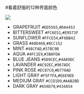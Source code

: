 #看着舒服的12种界面颜色

![](https://raw.github.com/zt1991616/blog/master/Image/14081101.jpg)

- GRAPEFRUIT `#ED5565`,`#DA4453`
- BITTERSWEET `#FC6E51`,`#E9573F`
- SUNFLOWER `#FFCE54`,`#F6BB42`
- GRASS `#A0D468`,`#8CC152`
- MINT `#48CFAD`,`#37BC9B`
- AQUA `#4FC1E9`,`#3BAFDA`
- BLUE JEANS `#5D9CEC`,`#4A89DC`
- LAVANDER `#AC92EC`,`#967ADC`
- PINK ROSE `#EC87C0`,`#D770AD`
- LIGHT GRAY `#F5F7FA`,`#E6E9ED`
- MEDIUM GRAY `#CCD1D9`,`#AAB2BD`
- DARK GRAY `#656D78`,`#434A54`